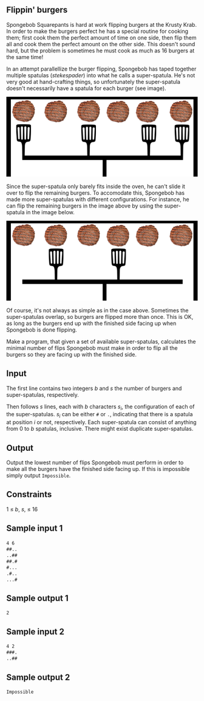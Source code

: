 ## Flippin' burgers
Spongebob Squarepants is hard at work flipping burgers at the Krusty Krab. In order to make the burgers perfect he has a special routine for cooking them; first cook them the perfect amount of time on one side, then flip them all and cook them the perfect amount on the other side. This doesn't sound hard, but the problem is sometimes he must cook as much as 16 burgers at the same time!

In an attempt parallellize the burger flipping, Spongebob has taped together multiple spatulas (_stekespader_) into what he calls a super-spatula. He's not very good at hand-crafting things, so unfortunately the super-spatula doesn't necessarily have a spatula for each burger (see image).

![](../images/burgers.png)

Since the super-spatula only barely fits inside the oven, he can't slide it over to flip the remaining burgers. To accomodate this, Spongebob has made more super-spatulas with different configurations. For instance, he can flip the remaining burgers in the image above by using the super-spatula in the image below.

![](../images/burgers2.png)

Of course, it's not always as simple as in the case above. Sometimes the super-spatulas overlap, so burgers are flipped more than once. This is OK, as long as the burgers end up with the finished side facing up when Spongebob is done flipping.

Make a program, that given a set of available super-spatulas, calculates the minimal number of flips Spongebob must make in order to flip all the burgers so they are facing up with the finished side.

## Input
The first line contains two integers _b_ and _s_ the number of burgers and super-spatulas, respectively.

Then follows _s_ lines, each with _b_ characters _s<sub>i</sub>_, the configuration of each of the super-spatulas. _s<sub>i</sub>_ can be either `#` or `.`, indicating that there is a spatula at position _i_ or not, respectively. Each super-spatula can consist of anything from 0 to _b_ spatulas, inclusive. There might exist duplicate super-spatulas.

## Output
Output the lowest number of flips Spongebob must perform in order to make all the burgers have the finished side facing up. If this is impossible simply output `Impossible`.

## Constraints
1 &le; _b_, _s_, &le; 16

## Sample input 1
```
4 6
##..
..##
##.#
#...
.#..
...#
```

## Sample output 1
```
2
```

## Sample input 2
```
4 2
###.
..##
```

## Sample output 2
```
Impossible
```